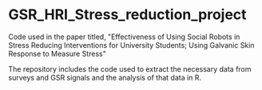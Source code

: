 # GSR_HRI_Stress_reduction_project
Code used in the paper titled, "Effectiveness of Using Social Robots in Stress Reducing Interventions for University Students; Using Galvanic Skin Response to Measure Stress"


The repository includes the code used to extract the necessary data from surveys and GSR signals and the analysis of that data in R.
